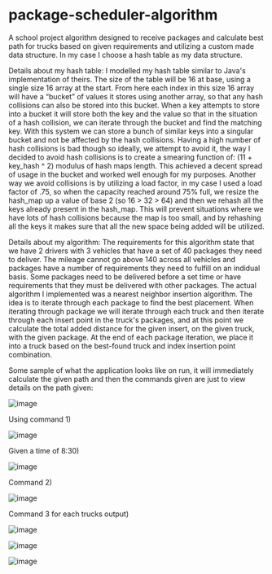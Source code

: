 # package-scheduler-algorithm
A school project algorithm designed to receive packages and calculate best path for trucks based on given requirements and utilizing a custom made data structure. In my case I choose a hash table as my data structure.

Details about my hash table:
I modelled my hash table similar to Java's implementation of theirs. The size of the table will be 16 at base, using a single size 16 array at the start. From here each index in this size 16 array will have a “bucket” of values it stores using another array, so that any hash collisions can also be stored into this bucket. When a key attempts to store into a bucket it will store both the key and the value so that in the situation of a hash collision, we can iterate through the bucket and find the matching key. With this system we can store a bunch of similar keys into a singular bucket and not be affected by the hash collisions. Having a high number of hash collisions is bad though so ideally, we attempt to avoid it, the way I decided to avoid hash collisions is to create a smearing function of: (11 + key_hash ^ 2) modulus of hash maps length. This achieved a decent spread of usage in the bucket and worked well enough for my purposes.  Another way we avoid collisions is by utilizing a load factor, in my case I used a load factor of .75, so when the capacity reached around 75% full, we resize the hash_map up a value of base 2 (so 16 > 32 > 64) and then we rehash all the keys already present in the hash_map. This will prevent situations where we have lots of hash collisions because the map is too small, and by rehashing all the keys it makes sure that all the new space being added will be utilized.

Details about my algorithm:
The requirements for this algorithm state that we have 2 drivers with 3 vehicles that have a set of  40 packages they need to deliver. The mileage cannot go above 140 across all vehicles and packages have a number of requirements they need to fulfill on an indidual basis.
Some packages need to be delivered before a set time or have requirements that they must be delivered with other packages. The actual algorithm I implemented was a nearest neighbor insertion algorithm. The idea is to iterate through each package to find the best placement. When iterating through package we will iterate through each truck and then iterate through each insert point in the truck's packages, and at this point we calculate the total added distance for the given insert, on the given truck, with the given package. At the end of each package iteration, we place it into a truck based on the best-found truck and index insertion point combination.

Some sample of what the application looks like on run, it will immediately calculate the given path and then the commands given are just to view details on the path given:

![image](https://github.com/lane-fuerstenberg/package-scheduler-algorithm/assets/45408948/12528245-9060-4937-afbb-20eeb8f9fa09)

Using command 1)

![image](https://github.com/lane-fuerstenberg/package-scheduler-algorithm/assets/45408948/72415c9f-5c23-43ec-8459-c88d541c5f5f)

Given a time of 8:30)

![image](https://github.com/lane-fuerstenberg/package-scheduler-algorithm/assets/45408948/0871a8af-b59c-4b54-bd55-582f025298e6)

Command 2)

![image](https://github.com/lane-fuerstenberg/package-scheduler-algorithm/assets/45408948/9f76c65e-3369-4ef9-bcb5-47db8dcde6a5)

Command 3 for each trucks output)

![image](https://github.com/lane-fuerstenberg/package-scheduler-algorithm/assets/45408948/07b28b41-c086-4569-ad28-6c2a64681922)

![image](https://github.com/lane-fuerstenberg/package-scheduler-algorithm/assets/45408948/4e29161f-0c7f-47cf-8fd8-79b9fe400182)

![image](https://github.com/lane-fuerstenberg/package-scheduler-algorithm/assets/45408948/494f160f-04cd-4cb7-8aea-bf5964182a9c)


